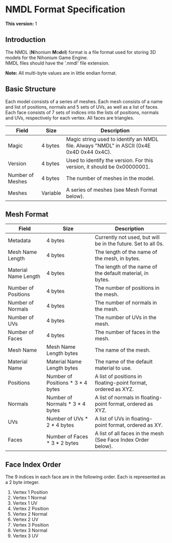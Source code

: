 # NMDL Format Specification

**This version:** 1

## Introduction

The NMDL (**N**ihonium **M**o**d**e**l**) format is a file format used for storing 3D models for the Nihonium Game Engine.  
NMDL files should have the '.nmdl' file extension.

**Note:** All multi-byte values are in little endian format.

## Basic Structure

Each model consists of a series of meshes. Each mesh consists of a name and list of positions, normals and 5 sets of UVs, as well as a list of faces.
Each face consists of 7 sets of indices into the lists of positions, normals and UVs, respectively for each vertex.
All faces are triangles.

|Field           |Size    |Description                                                                              |
|----------------|--------|-----------------------------------------------------------------------------------------|
|Magic           |4 bytes |Magic string used to identify an NMDL file. Always "NMDL" in ASCII (0x4E 0x4D 0x44 0x4C).|
|Version         |4 bytes |Used to identify the version. For this version, it should be 0x00000001.                 |
|Number of Meshes|4 bytes |The number of meshes in the model.                                                       |
|Meshes          |Variable|A series of meshes (see Mesh Format below).                                              |

## Mesh Format

|Field                |Size                              |Description                                                   |
|---------------------|----------------------------------|--------------------------------------------------------------|
|Metadata             |4 bytes                           |Currently not used, but will be in the future. Set to all 0s. |
|Mesh Name Length     |4 bytes                           |The length of the name of the mesh, in bytes.                 |
|Material Name Length |4 bytes                           |The length of the name of the default material, in bytes.     |
|Number of Positions  |4 bytes                           |The number of positions in the mesh.                          |
|Number of Normals    |4 bytes                           |The number of normals in the mesh.                            |
|Number of UVs        |4 bytes                           |The number of UVs in the mesh.                                |
|Number of Faces      |4 bytes                           |The number of faces in the mesh.                              |
|Mesh Name            |Mesh Name Length bytes            |The name of the mesh.                                         |
|Material Name        |Material Name Length bytes        |The name of the default material to use.                      |
|Positions            |Number of Positions * 3 * 4 bytes |A list of positions in floating-point format, ordered as XYZ. |
|Normals              |Number of Normals * 3 * 4 bytes   |A list of normals in floating-point format, ordered as XYZ.   |
|UVs                  |Number of UVs * 2 * 4 bytes       |A list of UVs in floating-point format, ordered as XY.        |
|Faces                |Number of Faces * 3 * 2 bytes     |A list of all faces in the mesh (See Face Index Order below). |

## Face Index Order

The 9 indices in each face are in the following order. Each is represented as a 2 byte integer.

1. Vertex 1 Position
2. Vertex 1 Normal
3. Vertex 1 UV
4. Vertex 2 Position
5. Vertex 2 Normal
6. Vertex 2 UV
7. Vertex 3 Position
8. Vertex 3 Normal
9. Vertex 3 UV
